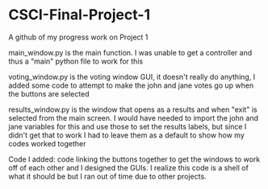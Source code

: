 # CSCI-Final-Project-1
A github of my progress work on Project 1

main_window.py is the main function. I was unable to get a controller and thus a "main" python file to work for this

voting_window.py is the voting window GUI, it doesn't really do anything, I added some code to attempt to make the john and jane votes go up when the buttons are selected

results_window.py is the window that opens as a results and when "exit" is selected from the main screen. I would have needed to import the john and jane variables for this and use those to set the results labels, but since I didn't get that to work I had to leave them as a default to show how my codes worked together

Code I added: code linking the buttons together to get the windows to work off of each other and I designed the GUIs. I realize this code is a shell of what it should be but I ran out of time due to other projects.
